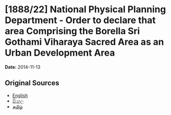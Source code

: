 # [1888/22] National Physical Planning Department - Order to declare that area Comprising the Borella Sri Gothami Viharaya Sacred Area as an Urban Development Area

**Date:** 2014-11-13

## Original Sources

- [English](https://documents.gov.lk/view/extra-gazettes/2014/11/1888-22_E.pdf)
- [සිංහල](https://documents.gov.lk/view/extra-gazettes/2014/11/1888-22_S.pdf)
- [தமிழ்](https://documents.gov.lk/view/extra-gazettes/2014/11/1888-22_T.pdf)

